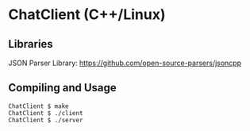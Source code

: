 # ChatClient (C++/Linux)

## Libraries

JSON Parser Library: https://github.com/open-source-parsers/jsoncpp

## Compiling and Usage


```
ChatClient $ make
ChatClient $ ./client
ChatClient $ ./server
```
